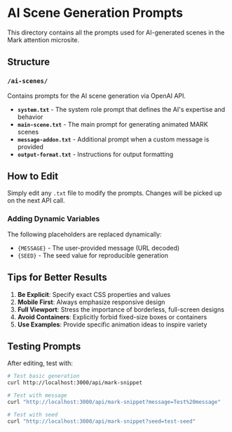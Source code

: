 # AI Scene Generation Prompts

This directory contains all the prompts used for AI-generated scenes in the Mark attention microsite.

## Structure

### `/ai-scenes/`
Contains prompts for the AI scene generation via OpenAI API.

- **`system.txt`** - The system role prompt that defines the AI's expertise and behavior
- **`main-scene.txt`** - The main prompt for generating animated MARK scenes
- **`message-addon.txt`** - Additional prompt when a custom message is provided
- **`output-format.txt`** - Instructions for output formatting

## How to Edit

Simply edit any `.txt` file to modify the prompts. Changes will be picked up on the next API call.

### Adding Dynamic Variables

The following placeholders are replaced dynamically:
- `{MESSAGE}` - The user-provided message (URL decoded)
- `{SEED}` - The seed value for reproducible generation

## Tips for Better Results

1. **Be Explicit**: Specify exact CSS properties and values
2. **Mobile First**: Always emphasize responsive design
3. **Full Viewport**: Stress the importance of borderless, full-screen designs
4. **Avoid Containers**: Explicitly forbid fixed-size boxes or containers
5. **Use Examples**: Provide specific animation ideas to inspire variety

## Testing Prompts

After editing, test with:
```bash
# Test basic generation
curl http://localhost:3000/api/mark-snippet

# Test with message
curl "http://localhost:3000/api/mark-snippet?message=Test%20message"

# Test with seed
curl "http://localhost:3000/api/mark-snippet?seed=test-seed"
```
